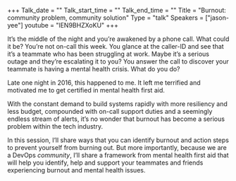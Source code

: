 +++
Talk_date = ""
Talk_start_time = ""
Talk_end_time = ""
Title = "Burnout: community problem, community solution"
Type = "talk"
Speakers = ["jason-yee"]
youtube = "lEN9BHZXoKU"
+++

It’s the middle of the night and you’re awakened by a phone call. What could it be? You’re not on-call this week. You glance at the caller-ID and see that it’s a teammate who has been struggling at work. Maybe it’s a serious outage and they’re escalating it to you? You answer the call to discover your teammate is having a mental health crisis. What do you do?

Late one night in 2016, this happened to me. It left me terrified and motivated me to get certified in mental health first aid.

With the constant demand to build systems rapidly with more resiliency and less budget, compounded with on-call support duties and a seemingly endless stream of alerts, it’s no wonder that burnout has become a serious problem within the tech industry.

In this session, I’ll share ways that you can identify burnout and action steps to prevent yourself from burning out. But more importantly, because we are a DevOps *community*, I’ll share a framework from mental health first aid that will help you identify, help and support your teammates and friends experiencing burnout and mental health issues.